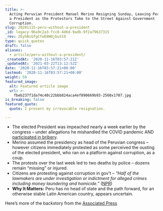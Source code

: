```yaml
---
title: >-
  Acting Peruvian President Manuel Merino Resigning Sunday, Leaving Peru without
  a President as the Protestors Take to the Street Against Government
  Corruption.
slug: 20201115-peru-without-a-president
_id: legacy-96a9c2a3-fcc6-4d6d-9adb-9f2a79637315
_rev: ZEyhBiGfgCfwE8WOjbuSlO
type: quick_quotes
draft: false
aliases:
  - article/peru-without-a-president/
_createdAt: '2020-11-16T03:57:21Z'
_updatedAt: '2021-03-22T13:12:52Z'
date: '2020-11-16T03:57:21+00:00'
lastmod: '2020-11-16T03:57:21+00:00'
weight: 50
featured_image:
  alt: Featured article image
  url: >-
    fbeb237f1da74c40c22bbb824aca4ef890669b93-2560x1707.jpg
is_breaking: false
featured_quote:
  quote: I present my irrevocable resignation.

---
```

* The elected President was impeached nearly a week earlier by the congress – under allegations he mishandled the COVID pandemic AND [participated in bribery](https://www.npr.org/2020/11/10/933334195/in-midst-of-pandemic-crisis-perus-legislature-impeaches-the-nations-president).
* Merino assumed the presidency as head of the Peruvian congress – however citizens immediately protested as some perceived the ousting of the elected president, who ran on a platform against corruption, as a coup.
* The protests over the last week led to two deaths by police – dozens remain “missing” or injured.
* Citizens are protesting against corruption in gov’t – _“Half of the lawmakers are under investigation or indictment for alleged crimes including money laundering and homicide.”_ ([NPR](https://www.npr.org/2020/11/15/935215282/perus-interim-president-resigns-after-a-tumultuous-week-of-protests))
* **Why It Matters:** Peru has no head of state and the path forward, for an otherwise stable Latin American country, appears uncertain.

Here’s more of the backstory from the [Associated Press](https://apnews.com/article/martin-vizcarra-peru-lima-coronavirus-pandemic-latin-america-e2820e2ad346e4aff87f824fec62f675)